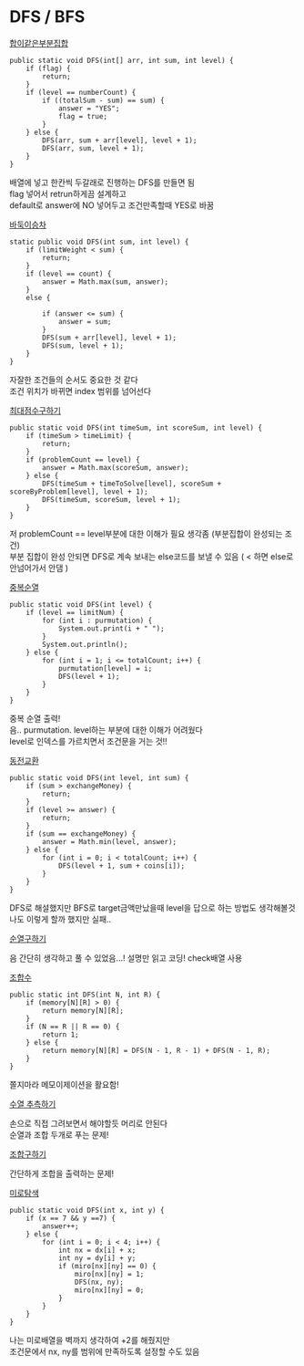 # DFS / BFS

[합이같은부분집합](합이같은부분집합.java)
```
public static void DFS(int[] arr, int sum, int level) {
    if (flag) {
        return;
    }
    if (level == numberCount) {
        if ((totalSum - sum) == sum) {
            answer = "YES";
            flag = true;
        }
    } else {
        DFS(arr, sum + arr[level], level + 1);
        DFS(arr, sum, level + 1);
    }
}
```
배열에 넣고 한칸씩 두갈래로 진행하는 DFS를 만들면 됨\
flag 넣어서 retrun하게끔 설계하고\
default로 answer에 NO 넣어두고 조건만족할때 YES로 바꿈

[바둑이승차](바둑이승차.java)
```
static public void DFS(int sum, int level) {
    if (limitWeight < sum) {
        return;
    }
    if (level == count) {
        answer = Math.max(sum, answer);
    }
    else {

        if (answer <= sum) {
            answer = sum;
        }
        DFS(sum + arr[level], level + 1);
        DFS(sum, level + 1);
    }
}
```
자잘한 조건들의 순서도 중요한 것 같다 \
조건 위치가 바뀌면 index 범위를 넘어선다

[최대점수구하기](최대점수구하기.java)
```
public static void DFS(int timeSum, int scoreSum, int level) {
    if (timeSum > timeLimit) {
        return;
    }
    if (problemCount == level) {
        answer = Math.max(scoreSum, answer);
    } else {
        DFS(timeSum + timeToSolve[level], scoreSum + scoreByProblem[level], level + 1);
        DFS(timeSum, scoreSum, level + 1);
    }
}
```
저 problemCount == level부분에 대한 이해가 필요 생각좀 (부분집합이 완성되는 조건)\
부분 집합이 완성 안되면 DFS로 계속 보내는 else코드를 보낼 수 있음 ( < 하면 else로 안넘어가서 안댐 )

[중복순열](중복순열.java)
```
public static void DFS(int level) {
    if (level == limitNum) {
        for (int i : purmutation) {
            System.out.print(i + " ");
        }
        System.out.println();
    } else {
        for (int i = 1; i <= totalCount; i++) {
            purmutation[level] = i;
            DFS(level + 1);
        }
    }
}
```
중복 순열 출력!\
음.. purmutation. level하는 부분에 대한 이해가 어려웠다\
level로 인덱스를 가르치면서 조건문을 거는 것!!

[동전교환](동전교환.java)
```
public static void DFS(int level, int sum) {
    if (sum > exchangeMoney) {
        return;
    }
    if (level >= answer) {
        return;
    }
    if (sum == exchangeMoney) {
        answer = Math.min(level, answer);
    } else {
        for (int i = 0; i < totalCount; i++) {
            DFS(level + 1, sum + coins[i]);
        }
    }
}
```
DFS로 해설했지만 BFS로 target금액만났을때 level을 답으로 하는 방법도 생각해볼것\
나도 이렇게 할까 했지만 실패..

[순열구하기](순열구하기.java)

음 간단히 생각하고 풀 수 있었음...! 설명만 읽고 코딩! check배열 사용

[조합수](조합수.java)
```
public static int DFS(int N, int R) {
    if (memory[N][R] > 0) {
        return memory[N][R];
    }
    if (N == R || R == 0) {
        return 1;
    } else {
        return memory[N][R] = DFS(N - 1, R - 1) + DFS(N - 1, R);
    }
}
```
쫄지마라 메모이제이션을 활요함!

[수열 추측하기](수열추측하기.java)

손으로 직접 그려보면서 해야할듯 머리로 안된다\
순열과 조합 두개로 푸는 문제!

[조합구하기](조합구하기.java)

간단하게 조합을 출력하는 문제!

[미로탐색](미로탐색.java)
```
public static void DFS(int x, int y) {
    if (x == 7 && y ==7) {
        answer++;
    } else {
        for (int i = 0; i < 4; i++) {
            int nx = dx[i] + x;
            int ny = dy[i] + y;
            if (miro[nx][ny] == 0) {
                miro[nx][ny] = 1;
                DFS(nx, ny);
                miro[nx][ny] = 0;
            }
        }
    }
}
```
나는 미로배열을 벽까지 생각하여 +2를 해줬지만\
조건문에서 nx, ny를 범위에 만족하도록 설정할 수도 있음